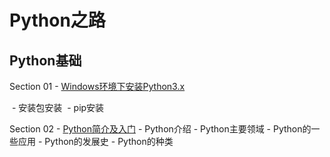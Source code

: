 # Python之路

## Python基础

Section 01 - <a href='https://github.com/BlameKidd/Python-Road/blob/master/Python%E5%9F%BA%E7%A1%80/%E3%80%8EPython%E5%9F%BA%E7%A1%80%E3%80%8F%E7%AC%AC1%E8%8A%82%20Windows%E7%8E%AF%E5%A2%83%E4%B8%8B%E5%AE%89%E8%A3%85Python3.x.md' target='_blank'>Windows环境下安装Python3.x</a> 

​    - 安装包安装
​    - pip安装


Section 02 - <a href='https://github.com/BlameKidd/Python-Road/blob/master/Python基础/『Python基础』第2节%20Python简介及入门.md' target='_blank'>Python简介及入门</a>
    - Python介绍
    - Python主要领域
    - Python的一些应用
    - Python的发展史
    - Python的种类


